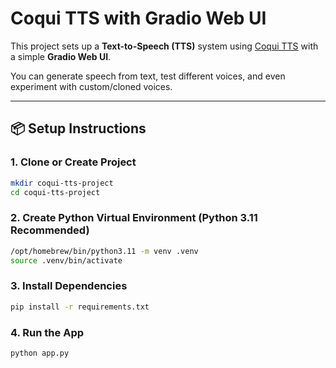 # Coqui TTS with Gradio Web UI

This project sets up a **Text-to-Speech (TTS)** system using [Coqui TTS](https://github.com/coqui-ai/TTS) with a simple **Gradio Web UI**.

You can generate speech from text, test different voices, and even experiment with custom/cloned voices.

---

## 📦 Setup Instructions

### 1. Clone or Create Project

```bash
mkdir coqui-tts-project
cd coqui-tts-project
```

### 2. Create Python Virtual Environment (Python 3.11 Recommended)

```bash
/opt/homebrew/bin/python3.11 -m venv .venv
source .venv/bin/activate
```

### 3. Install Dependencies

```bash
pip install -r requirements.txt
```

### 4. Run the App

```bash
python app.py
```
